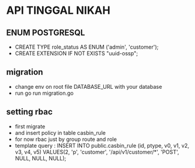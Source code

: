 
# API TINGGAL NIKAH








## ENUM POSTGRESQL

 - CREATE TYPE role_status AS ENUM ('admin', 'customer');
 - CREATE EXTENSION IF NOT EXISTS "uuid-ossp";

## migration
 - change env on root file DATABASE_URL with your database
 - run go run migration.go

## setting rbac
 - first migrate
 - and insert policy in table casbin_rule
 - for now rbac just by group route and role
 - template query : INSERT INTO public.casbin_rule
(id, ptype, v0, v1, v2, v3, v4, v5)
VALUES(2, 'p', 'customer', '/api/v1/customer/*', 'POST', NULL, NULL, NULL);


 

